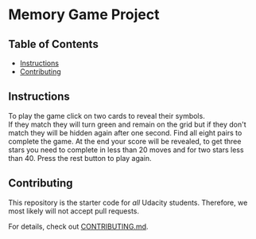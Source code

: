 # Memory Game Project

## Table of Contents

* [Instructions](#instructions)
* [Contributing](#contributing)

## Instructions

To play the game click on two cards to reveal their symbols.  
If they match they will turn green and remain on the grid but if they don't match they will be hidden again after one second. Find all eight pairs to complete the game.
At the end your score will be revealed, to get three stars you need to complete in less than 20 moves and for two stars less than 40.
Press the rest button to play again.

## Contributing

This repository is the starter code for _all_ Udacity students. Therefore, we most likely will not accept pull requests.

For details, check out [CONTRIBUTING.md](CONTRIBUTING.md).
